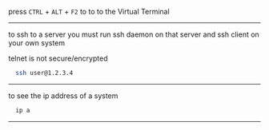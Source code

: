 
press `CTRL` + `ALT` + `F2` to to to the Virtual Terminal

________________________________________________________________________________________________

to ssh to a server you must run ssh daemon on that server and ssh client on your own system

telnet is not secure/encrypted


```bash
  ssh user@1.2.3.4
```

________________________________________________________________________________________________

to see the ip address of a system

```bash
  ip a
```

________________________________________________________________________________________________
